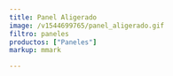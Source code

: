 ```yaml
---
title: Panel Aligerado
image: /v1544699765/panel_aligerado.gif
filtro: paneles
productos: ["Paneles"]
markup: mmark

---
```


